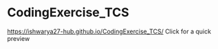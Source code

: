 # CodingExercise_TCS

https://ishwarya27-hub.github.io/CodingExercise_TCS/ Click for a quick preview

